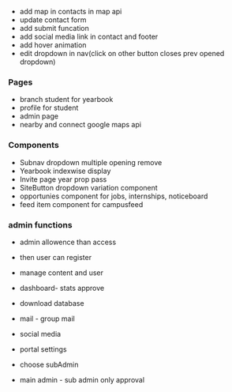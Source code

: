 - add map in contacts in map api
- update contact form
- add submit funcation
- add social media link in contact and footer
- add hover animation
- edit dropdown in nav(click on other button closes prev opened dropdown)

### Pages
- branch student for yearbook
- profile for student
- admin page
- nearby and connect google maps api

### Components

- Subnav dropdown multiple opening remove
- Yearbook indexwise display
- Invite page year prop pass
- SiteButton dropdown variation component
- opportunies component for jobs, internships, noticeboard
- feed item component for campusfeed

### admin functions
- admin allowence than access
- then user can register

- manage content and user
- dashboard- stats approve
- download database
- mail - group mail
- social media
- portal settings
- choose subAdmin
- main admin - sub admin only approval

